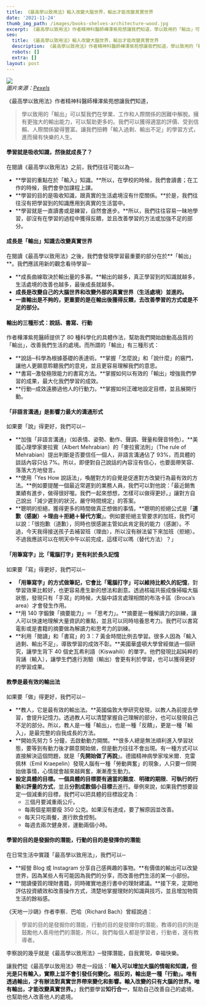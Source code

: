 ```yaml
---
title: 《最高學以致用法》輸入改變大腦世界，輸出才能改變真實世界
date: '2021-11-24'
thumb_img_path: /images/books-shelves-architecture-wood.jpg
excerpt: 《最高學以致用法》作者精神科醫師樺澤紫苑想讓我們知道，學以致用的「輸出」可以幫我們在學業、工作和人際關係的困難中解脫。擁有更強的輸出力，我們可以幫助更多的人事物，讓我們獲得適當的評價、受到信賴、人際關係變得豐富。讓我們扭轉「輸入過剩、輸出不足」的學習方式，進而擁有快樂的人生。
seo:
  title: 《最高學以致用法》輸入改變大腦世界，輸出才能改變真實世界
  description: 《最高學以致用法》作者精神科醫師樺澤紫苑想讓我們知道，學以致用的「輸出」可以幫我們在學業、工作和人際關係的困難中解脫。擁有更強的輸出力，我們可以幫助更多的人事物，讓我們獲得適當的評價、受到信賴、人際關係變得豐富。讓我們扭轉「輸入過剩、輸出不足」的學習方式，進而擁有快樂的人生。
  robots: []
  extra: []
layout: post
---
```

![](/images/books-shelves-architecture-wood.jpg)\
*圖片來源：*[*Pexels*](https://www.pexels.com/photo/ancient-antique-architectural-design-architecture-442420)

《最高學以致用法》作者精神科醫師樺澤紫苑想讓我們知道，

> 學以致用的「輸出」可以幫我們在學業、工作和人際關係的困難中解脫。擁有更強大的輸出能力，可以幫助更多的。我們可以獲得適當的評價、受到信賴、人際關係變得豐富。讓我們扭轉「輸入過剩、輸出不足」的學習方式，進而擁有快樂的人生。

#### 學習就是吸收知識，然後就成長了？

在閱讀《最高學以致用法》之前，我們往往可能以為─

* **學習的重點在於「輸入」知識。**所以，在學校的時候，我們會讀書；在工作的時候，我們會參加課程上課。
* **學習的目的是吸收知識，跟真實的生活處境沒有什麼關係。**於是，我們往往沒有把學習到的知識應用到真實的生活當中。
* **學習就是一直讀書或是練習，自然會進步。**所以，我們往往容易一昧地學習，卻沒有在學習的過程中獲得反饋，並且改善學習的方法或加強不足的部分。

#### 成長是「輸出」知識去改變真實世界

在閱讀《最高學以致用法》之後，我們會發現學習最重要的部分在於**「輸出」**。我們應該用新的觀念看待學習─

* **成長曲線取決於輸出量的多寡。**輸出的越多，真正學習到的知識就越多，生活處境的改善也越多，最後成長就越多。
* **成長是改變自己的大腦世界和改變外部的真實世界（生活處境）並進的。**
* **一直輸出是不夠的，更重要的是在輸出後獲得反饋，去改善學習的方式或是不足的部分。**

#### 輸出的三種形式：說話、書寫、行動

作者樺澤紫苑醫師提供了 80 種科學化的具體作法，幫助我們開始啟動高品質的「輸出」，改善我們生活的處境。而所謂的「輸出」有三種形式：

* **說話─科學為根據基礎的表達術。**掌握「怎麼說」和「說什麼」的竅門，讓他人更願意聆聽我們的意見，並且更容易理解我們的意思。
* **書寫─激發極限能力的書寫方法。**掌握如何以有效的「輸出」增強我們學習的成果，最大化我們學習的成效。
* **行動─成效遠勝過他人的行動力。**掌握如何正確地設定目標，並且展開行動。

#### 「非語言溝通」是影響力最大的溝通形式

如果要「說」得更好，我們可以─

* **加強「非語言溝通」（如表情、姿勢、動作、聲調、聲量和聲音特色）。**美國心理學家麥拉賓（Albert Mehrabian）的「麥拉賓法則」（The rule of Mehrabian）提出判斷是否要信任一個人，非語言溝通佔了 93%，而具體的談話內容只佔 7%。所以，即便對自己說話的內容沒有信心，也要面帶笑容、落落大方地發言。
* **使用「Yes How 說話法」，喚醒對方的自覺是促進對方改變行為最有效的方法。**例如要提醒一個最近常遲到的業務人員，我們可以對他說：「最近銷售業績有進步，做得很好喔。我們一起來想想，怎樣可以做得更好。」讓對方自己說出「減少遲到的狀況，嚴守時間規定」的答案。
* **聰明的拒絕，獲得更多的時間做真正想做的事情。**聰明的拒絕公式是「**道歉（感謝）＋理由＋拒絕＋替代方案**」。例如要拒絕主管要求的加班，我們可以說：「很抱歉（道歉），同時也很感謝主管如此肯定我的能力（感謝）。不過，今天我得接送孩子去補習班（理由），所以沒有辦法留下來加班（拒絕）。不過我應該可以在明天中午以前完成，這樣可以嗎（替代方法）？」

#### 「用筆寫字」比「電腦打字」更有利於長久記憶

如果要「寫」得更好，我們可以─

* **「用筆寫字」的方式做筆記，它會比「電腦打字」可以維持比較久的記憶**，對學習效果比較好，也更容易產生新的想法和創意。透過核磁共振成像掃瞄大腦狀態，發現只有「手寫」的時候，大腦中語言處理相關的布洛卡區（Broca’s area）才會發生作用。
* **用 140 字鍛鍊「摘要能力」＝「思考力」。**摘要是一種解讀力的訓練，讓人可以快速地理解大量資訊的重點，並且可以同時培養思考力。我們可以書寫電影或是書籍的摘要做為解讀力和思考力的訓練。
* **利用「閱讀」和「書寫」的 3：7 黃金時間比例去學習。很多人因為「輸入過剩、輸出不足」，導致學習的成效不彰。**美國華盛頓大學曾經做過一個研究，讓學生背下 40 個史瓦希利語（Kiswahili）的單字。他們發現比起純粹的背誦（輸入），讓學生們進行測驗（輸出）會更有利於學習，也可以獲得更好的學習成果。

#### 教學是最有效的輸出法

如果要「做」得更好，我們可以─

* **教人，它是最有效的輸出法。**英國倫敦大學研究發現，以教人為前提去學習，會提升記憶力。透過教人可以清楚掌握自己理解的部分，也可以發現自己不足的部分。所以，教人是一種「輸出」，也是一種「反饋」，更是一種「輸入」，是最完整的自我成長的方法。
* **開始先努力 5 分鐘，去啟動動力開關。**很多人總是無法順利進入學習狀態，要等到有動力後才願意開始做，但是動力往往不會出現。有一種方式可以直接解決這個問題，就是「**先開始做了再說**」。德國精神病學家埃米爾．克雷佩林（Emil Kraepelin）發現人腦有一種「勞動興奮」的現象，人只要一但開始做事情，心情就會越來越興奮，漸漸產生動力。
* **設定具體的目標。**一個具體的目標要有**適當的難度**、**明確的期限**、**可執行的行動**和**評量的方式**，並且**分割成數個小目標**去進行。舉例來說，如果我們想要設定一個減重的目標，我們可以把具體的目標設定為：
    * 三個月要減重兩公斤。
    * 每兩個星期要瘦 350 公克。如果沒有達成，要了解原因並改善。
    * 每天只吃兩餐，進行飲食控制。
    * 每週去兩次健身房，運動兩個小時。

#### 學習的目的是發掘你的潛能，行動的目的是發揮你的潛能

在日常生活中實踐「最高學以致用法」，我們可以─

* **經營 Blog 或 Instagram 分享自己感興趣的事物。**有價值的輸出可以改變世界，因為某些人有可能因為我們的分享，而改善他們生活的某一小部份。
* **閱讀優質的理財書籍，同時確實地進行書中的理財建議。**接下來，定期地評估投資績效和改善操作方式，清楚地掌握理財的知識與技巧，並且增加物質生活的餘裕感。

《天地一沙鷗》作者李察．巴哈（Richard Bach）曾經說過：

> 學習的目的是發掘你的潛能，行動的目的是發揮你的潛能，教導的目的則是鼓勵他人善用他們的潛能，所以，我們每個人都是學習者，行動者，還有教導者。

李察說的幾乎就是《最高學以致用法》─發揮潛能，自我實現，幸福快樂。

讓我們從《最高學以致用法》帶走一段話：「**輸入可以增加大腦的情報和知識，但光是只有輸入，實際上並不會引發任何變化。相反的，輸出是一種「行動」。唯有透過輸出，才有辦法對真實世界帶來變化和影響。輸入改變的只有大腦的世界。唯有輸出，才能改變真實世界。**」我們要學習**知行合一**，幫助自己改善自己的處境，也幫助他人改善他人的處境。
